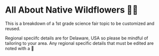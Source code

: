 # All About Native Wildflowers 🌷🌻

This is a breakdown of a 1st grade science fair topic to be customized and reused.

Regional speciifc details are for Delaware, USA so please be mindful of tailoring to your area. Any regional specific details that must be edited are noted with a 📍
